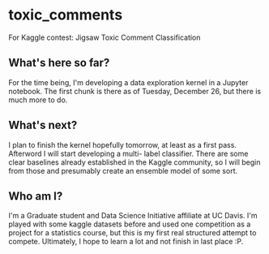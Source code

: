# toxic_comments
For Kaggle contest: Jigsaw Toxic Comment Classification

## What's here so far?

For the time being, I'm developing a data exploration 
kernel in a Jupyter notebook. The first chunk is there as 
of Tuesday, December 26, but there is much more to do.

## What's next?

I plan to finish the kernel hopefully tomorrow, at least as
a first pass. Afterword I will start developing a multi-
label classifier. There are some clear baselines already
established in the Kaggle community, so I will begin 
from those and presumably create an ensemble model of 
some sort.

## Who am I? 

I'm a Graduate student and Data Science Initiative affiliate
at UC Davis. I'm played with some kaggle datasets before
and used one competition as a project for a statistics 
course, but this is my first real structured attempt to
compete. Ultimately, I hope to learn a lot and not finish
in last place :P.
